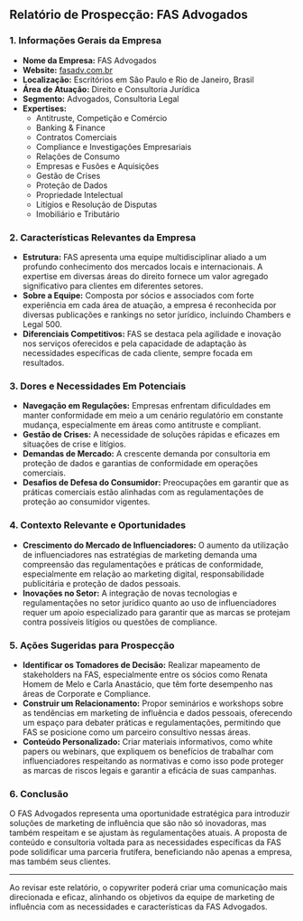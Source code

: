 ## Relatório de Prospecção: FAS Advogados

### 1. Informações Gerais da Empresa
- **Nome da Empresa:** FAS Advogados
- **Website:** [fasadv.com.br](http://www.fasadv.com.br)
- **Localização:** Escritórios em São Paulo e Rio de Janeiro, Brasil
- **Área de Atuação:** Direito e Consultoria Jurídica
- **Segmento:** Advogados, Consultoria Legal
- **Expertises:**
  - Antitruste, Competição e Comércio
  - Banking & Finance
  - Contratos Comerciais
  - Compliance e Investigações Empresariais
  - Relações de Consumo
  - Empresas e Fusões e Aquisições
  - Gestão de Crises
  - Proteção de Dados
  - Propriedade Intelectual
  - Litígios e Resolução de Disputas
  - Imobiliário e Tributário

### 2. Características Relevantes da Empresa
- **Estrutura:** FAS apresenta uma equipe multidisciplinar aliado a um profundo conhecimento dos mercados locais e internacionais. A expertise em diversas áreas do direito fornece um valor agregado significativo para clientes em diferentes setores.
- **Sobre a Equipe:** Composta por sócios e associados com forte experiência em cada área de atuação, a empresa é reconhecida por diversas publicações e rankings no setor jurídico, incluindo Chambers e Legal 500.
- **Diferenciais Competitivos:** FAS se destaca pela agilidade e inovação nos serviços oferecidos e pela capacidade de adaptação às necessidades específicas de cada cliente, sempre focada em resultados.

### 3. Dores e Necessidades Em Potenciais
- **Navegação em Regulações:** Empresas enfrentam dificuldades em manter conformidade em meio a um cenário regulatório em constante mudança, especialmente em áreas como antitruste e compliant.
- **Gestão de Crises:** A necessidade de soluções rápidas e eficazes em situações de crise e litígios.
- **Demandas de Mercado:** A crescente demanda por consultoria em proteção de dados e garantias de conformidade em operações comerciais.
- **Desafios de Defesa do Consumidor:** Preocupações em garantir que as práticas comerciais estão alinhadas com as regulamentações de proteção ao consumidor vigentes.

### 4. Contexto Relevante e Oportunidades
- **Crescimento do Mercado de Influenciadores:** O aumento da utilização de influenciadores nas estratégias de marketing demanda uma compreensão das regulamentações e práticas de conformidade, especialmente em relação ao marketing digital, responsabilidade publicitária e proteção de dados pessoais.
- **Inovações no Setor:** A integração de novas tecnologias e regulamentações no setor jurídico quanto ao uso de influenciadores requer um apoio especializado para garantir que as marcas se protejam contra possíveis litígios ou questões de compliance.

### 5. Ações Sugeridas para Prospecção
- **Identificar os Tomadores de Decisão:** Realizar mapeamento de stakeholders na FAS, especialmente entre os sócios como Renata Homem de Melo e Carla Anastácio, que têm forte desempenho nas áreas de Corporate e Compliance.
- **Construir um Relacionamento:** Propor seminários e workshops sobre as tendências em marketing de influência e dados pessoais, oferecendo um espaço para debater práticas e regulamentações, permitindo que FAS se posicione como um parceiro consultivo nessas áreas.
- **Conteúdo Personalizado:** Criar materiais informativos, como white papers ou webinars, que expliquem os benefícios de trabalhar com influenciadores respeitando as normativas e como isso pode proteger as marcas de riscos legais e garantir a eficácia de suas campanhas.

### 6. Conclusão
O FAS Advogados representa uma oportunidade estratégica para introduzir soluções de marketing de influência que são não só inovadoras, mas também respeitam e se ajustam às regulamentações atuais. A proposta de conteúdo e consultoria voltada para as necessidades específicas da FAS pode solidificar uma parceria frutífera, beneficiando não apenas a empresa, mas também seus clientes. 

---

Ao revisar este relatório, o copywriter poderá criar uma comunicação mais direcionada e eficaz, alinhando os objetivos da equipe de marketing de influência com as necessidades e características da FAS Advogados.